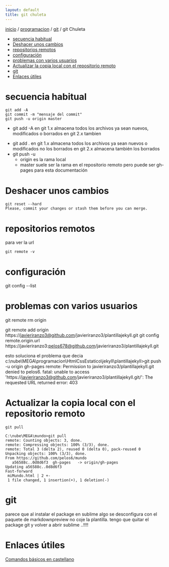 ```yaml
---
layout: default
title: git chuleta
---
```

[inicio](index.html)  / [programacion](programacion.html) / [git](git.html) / git Chuleta 
<!-- MarkdownTOC -->

- [secuencia habitual](#secuencia-habitual)
- [Deshacer unos cambios](#deshacer-unos-cambios)
- [repositorios remotos](#repositorios-remotos)
- [configuración](#configuración)
- [problemas con varios usuarios](#problemas-con-varios-usuarios)
- [Actualizar la copia local con el repositorio remoto](#actualizar-la-copia-local-con-el-repositorio-remoto)
- [git](#git)
- [Enlaces útiles](#enlaces-útiles)

<!-- /MarkdownTOC -->

# secuencia habitual

```
git add -A
git commit -m "mensaje del commit"
git push -u origin master
```

* git add -A 
en git 1.x almacena todos los archivos ya sean nuevos, modificados o borrados
en git 2.x tambien
- git add . 
en git 1.x almacena todos los archivos ya sean nuevos o modificados no los borrados
en git 2.x almacena también los borrados
- git push -u 
    + origin es la rama local
    + master suele ser la rama en el repositorio remoto pero puede ser gh-pages para esta documentación

# Deshacer unos cambios
```
git reset --hard 
Please, commit your changes or stash them before you can merge.
```

# repositorios remotos
para ver la url 

```
git remote -v 
```

# configuración
git config --list
# problemas con varios usuarios
git remote rm origin

git remote add origin https://javieriranzo3@github.com/javieriranzo3/plantillajekyll.git
git config remote.origin.url https://javieriranzo3:pelos678@github.com/javieriranzo3/plantillajekyll.git

esto soluciona el problema que decia 
c:\nube\MEGA\programacion\HtmlCssEstatico\jekyll\plantillajekyll>git push -u origin gh-pages
remote: Permission to javieriranzo3/plantillajekyll.git denied to pelos6.
fatal: unable to access 'https://javieriranzo3@github.com/javieriranzo3/plantillajekyll.git/': The requested URL returned error: 403

# Actualizar la copia local con el repositorio remoto
```
git pull

C:\nube\MEGA\mundo>git pull
remote: Counting objects: 3, done.
remote: Compressing objects: 100% (3/3), done.
remote: Total 3 (delta 2), reused 0 (delta 0), pack-reused 0
Unpacking objects: 100% (3/3), done.
From https://github.com/pelos6/mundo
   a56588c..0d8d6f3  gh-pages   -> origin/gh-pages
Updating a56588c..0d8d6f3
Fast-forward
 miMundo.html | 2 +-
 1 file changed, 1 insertion(+), 1 deletion(-) 
```


# git
parece que al instalar el package en sublime algo se desconfigura con 
el paquete de markdownpreview 
no coje la plantilla. 
tengo que quitar el package git y volver a abrir sublime ..!!!! 

# Enlaces útiles
[Comandos básicos en castellano](http://rogerdudler.github.io/git-guide/index.es.html)
